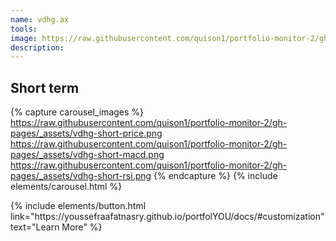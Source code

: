 ```yaml
---
name: vdhg.ax
tools:
image: https://raw.githubusercontent.com/quison1/portfolio-monitor-2/gh-pages/_assets/vdhg-medium-price.png
description:
---
```


## Short term

{% capture carousel_images %}
https://raw.githubusercontent.com/quison1/portfolio-monitor-2/gh-pages/_assets/vdhg-short-price.png
https://raw.githubusercontent.com/quison1/portfolio-monitor-2/gh-pages/_assets/vdhg-short-macd.png
https://raw.githubusercontent.com/quison1/portfolio-monitor-2/gh-pages/_assets/vdhg-short-rsi.png
{% endcapture %}
{% include elements/carousel.html %}



<p class="text-center">
{% include elements/button.html link="https://youssefraafatnasry.github.io/portfolYOU/docs/#customization" text="Learn More" %}
</p>